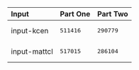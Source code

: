 | Input | Part One | Part Two |
|:---|:---|:---|
|input-kcen|<pre>511416</pre>|<pre>290779</pre>|
|input-mattcl|<pre>517015</pre>|<pre>286104</pre>|